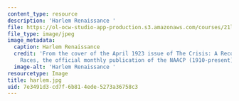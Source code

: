 ```yaml
---
content_type: resource
description: 'Harlem Renaissance '
file: https://ol-ocw-studio-app-production.s3.amazonaws.com/courses/21l-705-major-authors-melville-and-morrison-fall-2003/7e3491d3cd7f6b814ede5273a36758c3_harlem.jpg
file_type: image/jpeg
image_metadata:
  caption: Harlem Renaissance
  credit: 'From the cover of the April 1923 issue of The Crisis: A Record of the Darker
    Races, the official monthly publication of the NAACP (1910-present).'
  image-alt: 'Harlem Renaissance '
resourcetype: Image
title: harlem.jpg
uid: 7e3491d3-cd7f-6b81-4ede-5273a36758c3
---
```

